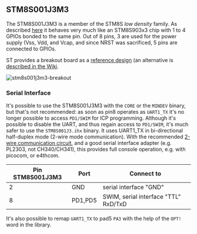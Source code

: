 ## STM8S001J3M3

The STM8S001J3M3 is a member of the STM8S *low density* family. As described [here](https://github.com/TG9541/stm8ef/wiki/STM8-Low-Density-Devices#stm8s001j3) it behaves very much like an STM8S903x3 chip with 1 to 4 GPIOs bonded to the same pin. Out of 8 pins, 3 are used for the power supply (Vss, Vdd, and Vcap, and since NRST was sacrificed, 5 pins are connected to GPIOs. 

ST provides a breakout board as a [reference design](https://community.st.com/docs/DOC-1565-my-project) (an alternative is [described in the Wiki](https://github.com/TG9541/stm8ef/wiki/Breakout-Boards#homemade-stm8s001j3m3-breakout-board).

![stm8s001j3m3-breakout](https://user-images.githubusercontent.com/5466977/31315055-d1cd1eac-ac0f-11e7-89d4-184a421e783f.jpg)


### Serial Interface

It's possible to use the STM8S001J3M3 with the `CORE` or the `MINDEV` binary, but that's not recommended: as soon as pin8 operates as `UART1_TX` it's no longer possible to access `PD1/SWIM` for ICP programming. Although it's possible to disable the UART, and thus regain access to `PD1/SWIM`, it's much safer to use the `STM8S001J3.ihx` binary. It uses UART1_TX in bi-directional half-duplex mode (2-wire mode communication). With the recommended [2-wire communication circuit](https://github.com/TG9541/stm8ef/wiki/STM8-eForth-Programming-Tools#using-a-serial-interface-with-2-wire-communication), and a good serial interface adapter (e.g. PL2303, not CH340/CH341), this provides full console operation, e.g. with picocom, or e4thcom.

Pin STM8S001J3M3|Port|Connect to
-|-|-
2|GND|serial interface "GND"
8|PD1,PD5|SWIM, serial interface "TTL" RxD/TxD

It's also possible to remap `UART1_TX` to pad5 `PA3` with the help of the `OPT!` word in the library.
